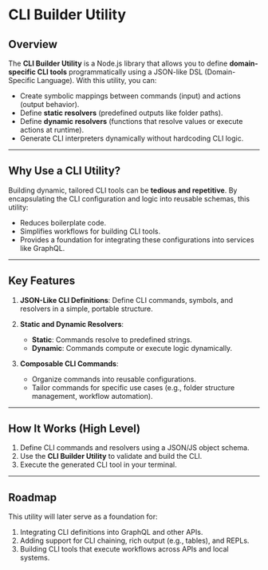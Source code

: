 # CLI Builder Utility

## Overview

The **CLI Builder Utility** is a Node.js library that allows you to define **domain-specific CLI tools**
programmatically using a JSON-like DSL (Domain-Specific Language). With this utility, you can:

- Create symbolic mappings between commands (input) and actions (output behavior).
- Define **static resolvers** (predefined outputs like folder paths).
- Define **dynamic resolvers** (functions that resolve values or execute actions at runtime).
- Generate CLI interpreters dynamically without hardcoding CLI logic.

---

## Why Use a CLI Utility?

Building dynamic, tailored CLI tools can be **tedious and repetitive**. By encapsulating the CLI configuration and logic
into reusable schemas, this utility:

- Reduces boilerplate code.
- Simplifies workflows for building CLI tools.
- Provides a foundation for integrating these configurations into services like GraphQL.

---

## Key Features

1. **JSON-Like CLI Definitions**:
   Define CLI commands, symbols, and resolvers in a simple, portable structure.

2. **Static and Dynamic Resolvers**:
    - **Static**: Commands resolve to predefined strings.
    - **Dynamic**: Commands compute or execute logic dynamically.

3. **Composable CLI Commands**:
    - Organize commands into reusable configurations.
    - Tailor commands for specific use cases (e.g., folder structure management, workflow automation).

---

## How It Works (High Level)

1. Define CLI commands and resolvers using a JSON/JS object schema.
2. Use the **CLI Builder Utility** to validate and build the CLI.
3. Execute the generated CLI tool in your terminal.

---

## Roadmap

This utility will later serve as a foundation for:

1. Integrating CLI definitions into GraphQL and other APIs.
2. Adding support for CLI chaining, rich output (e.g., tables), and REPLs.
3. Building CLI tools that execute workflows across APIs and local systems.